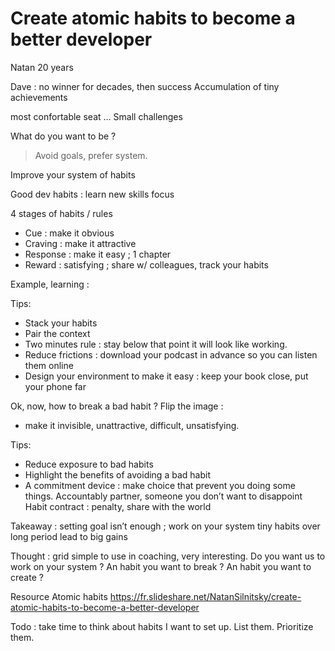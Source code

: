 # Create atomic habits to become a better developer

Natan
20 years

Dave : no winner for decades, then success
Accumulation of tiny achievements

most confortable seat
…
Small challenges

What do you want to be ?

> Avoid goals, prefer system.

Improve your system of habits

Good dev habits :
learn new skills
focus

4 stages of habits / rules
- Cue : make it obvious
- Craving : make it attractive
- Response : make it easy ; 1 chapter
- Reward : satisfying ; share w/ colleagues, track your habits

Example, learning :

Tips:
- Stack your habits
- Pair the context
- Two minutes rule : stay below that point it will look like working.
- Reduce frictions : download your podcast in advance so you can listen them online
- Design your environment to make it easy : keep your book close, put your phone far


Ok, now, how to break a bad habit ? Flip the image : 
- make it invisible, unattractive, difficult, unsatisfying.

Tips:
- Reduce exposure to bad habits
- Highlight the benefits of avoiding a bad habit
- A commitment device : make choice that prevent you doing some things.
Accountably partner, someone you don’t want to disappoint
Habit contract : penalty, share with the world

Takeaway :
setting goal isn’t enough ; work on your system
tiny habits over long period lead to big gains

Thought :
grid simple to use in coaching, very interesting. Do you want us to work on your system ? An habit you want to break ? An habit you want to create ?

Resource
Atomic habits
https://fr.slideshare.net/NatanSilnitsky/create-atomic-habits-to-become-a-better-developer

Todo :
take time to think about habits I want to set up. List them. Prioritize them.
